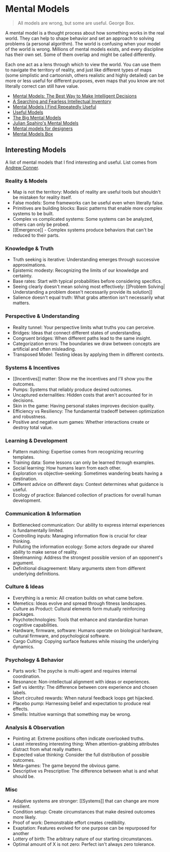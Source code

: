 # Mental Models

> All models are wrong, but some are useful. George Box.

A mental model is a thought process about how something works in the real world. They can help to shape behavior and set an approach to solving problems (a personal algorithm). The world is confusing when your model of the world is wrong. Millions of mental models exists, and every discipline has their own set. Some of them overlap and might be called differently.

Each one act as a lens through which to view the world. You can use them to navigate the territory of reality, and just like different types of maps (some simplistic and cartoonish, others realistic and highly detailed) can be more or less useful for different purposes, even maps that you know are not literally correct can still have value.

- [Mental Models: The Best Way to Make Intelligent Decisions](https://www.farnamstreetblog.com/mental-models/)
- [A Searching and Fearless Intellectual Inventory](https://www.facebook.com/notes/kent-beck/a-searching-and-fearless-intellectual-inventory/1179765038723025)
- [Mental Models I Find Repeatedly Useful](https://medium.com/@yegg/mental-models-i-find-repeatedly-useful-936f1cc405d#.vvrgpsu13)
- [Useful Models](http://www.defmacro.org/2016/12/22/models.html)
- [The Big Mental Models](https://jamesclear.com/mental-models)
- [Julian Spahiro's Mental Models](https://www.julian.com/blog/mental-model-examples)
- [Mental models for designers](https://dropbox.design/article/mental-models-for-designers)
- [Mental Models Box](https://www.mentalmodelsbox.com/explore)


## Interesting Models

A list of mental models that I find interesting and useful. List comes from [Andrew Conner](https://andrewconner.com/).

### Reality & Models

- Map is not the territory: Models of reality are useful tools but shouldn't be mistaken for reality itself.
- False models: Some frameworks can be useful even when literally false.
- Primitives are building blocks: Basic patterns that enable more complex systems to be built.
- Complex vs complicated systems: Some systems can be analyzed, others can only be probed.
- [[Emergence]] - Complex systems produce behaviors that can't be reduced to their parts.

### Knowledge & Truth

- Truth seeking is iterative: Understanding emerges through successive approximations.
- Epistemic modesty: Recognizing the limits of our knowledge and certainty.
- Base rates: Start with typical probabilities before considering specifics.
- Seeing clearly doesn't mean solving most effectively: [[Problem Solving| Understanding a problem doesn't necessarily provide its solution]]
- Salience doesn't equal truth: What grabs attention isn't necessarily what matters.

### Perspective & Understanding

- Reality tunnel: Your perspective limits what truths you can perceive.
- Bridges: Ideas that connect different states of understanding.
- Congruent bridges: When different paths lead to the same insight.
- Categorization errors: The boundaries we draw between concepts are artificial and often misleading.
- Transposed Model: Testing ideas by applying them in different contexts.

### Systems & Incentives

- [[Incentives]] matter: Show me the incentives and I'll show you the outcomes.
- Pumps: Systems that reliably produce desired outcomes.
- Uncaptured externalities: Hidden costs that aren't accounted for in decisions.
- Skin in the game: Having personal stakes improves decision quality.
- Efficiency vs Resiliency: The fundamental tradeoff between optimization and robustness.
- Positive and negative sum games: Whether interactions create or destroy total value.

### Learning & Development

- Pattern matching: Expertise comes from recognizing recurring templates.
- Training data: Some lessons can only be learned through examples.
- Social learning: How humans learn from each other.
- Exploration vs objective-seeking: Sometimes wandering beats having a destination.
- Different advice on different days: Context determines what guidance is useful.
- Ecology of practice: Balanced collection of practices for overall human development.

### Communication & Information

- Bottlenecked communication: Our ability to express internal experiences is fundamentally limited.
- Controlling inputs: Managing information flow is crucial for clear thinking.
- Polluting the information ecology: Some actors degrade our shared ability to make sense of reality.
- Steelmanning: Address the strongest possible version of an opponent's argument.
- Definitional disagreement: Many arguments stem from different underlying definitions.

### Culture & Ideas

- Everything is a remix: All creation builds on what came before.
- Memetics: Ideas evolve and spread through fitness landscapes.
- Culture as Product: Cultural elements form mutually reinforcing packages.
- Psychotechnologies: Tools that enhance and standardize human cognitive capabilities.
- Hardware, firmware, software: Humans operate on biological hardware, cultural firmware, and psychological software.
- Cargo Culting: Copying surface features while missing the underlying dynamics.

### Psychology & Behavior

- Parts work: The psyche is multi-agent and requires internal coordination.
- Resonance: Non-intellectual alignment with ideas or experiences.
- Self vs identity: The difference between core experience and chosen labels.
- Short circuited rewards: When natural feedback loops get hijacked.
- Placebo pump: Harnessing belief and expectation to produce real effects.
- Smells: Intuitive warnings that something may be wrong.

### Analysis & Observation

- Pointing at: Extreme positions often indicate overlooked truths.
- Least interesting interesting thing: When attention-grabbing attributes distract from what really matters.
- Expected value thinking: Consider the full distribution of possible outcomes.
- Meta-games: The game beyond the obvious game.
- Descriptive vs Prescriptive: The difference between what is and what should be.

### Misc

- Adaptive systems are stronger: [[Systems]] that can change are more resilient.
- Condition setup: Create circumstances that make desired outcomes more likely.
- Proof of work: Demonstrable effort creates credibility.
- Exaptation: Features evolved for one purpose can be repurposed for another
- Lottery of birth: The arbitrary nature of our starting circumstances.
- Optimal amount of X is not zero: Perfect isn't always zero tolerance.
